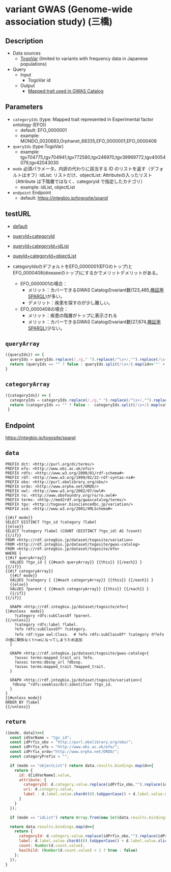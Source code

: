 # variant GWAS (Genome-wide association study) (三橋)

## Description

- Data sources
    -  [TogoVar](https://togovar.biosciencedbc.jp/?) (limited to variants with frequency data in Japanese populations)
- Query
    - Input
        - TogoVar id
    - Output
        -  [Mapped trait used in GWAS Catalog](https://www.ebi.ac.uk/gwas/docs/ontology)

## Parameters

* `categoryIds` (type: Mapped trait represented in Experimental factor ontology (EFO))
  * default: EFO_0000001
  * example: MONDO_0020683,Orphanet_68335,EFO_0000001,EFO_0000408
* `queryIds` (type:TogoVar)
  * example: tgv704775,tgv704941,tgv772580,tgv246970,tgv39969772,tgv40054079,tgv42043030
* `mode` 必須パラメータ。内訳の代わりに該当する ID のリストを返す（デフォルトはオフ）idList: リストだけ、objectList: Attributeの入ったリスト（Attribute は下階層ではなく、categoryid で指定したカテゴリ）
  * example: idList, objectList
* `endpoint` Endpoint
  * default: https://integbio.jp/togosite/sparql

## testURL
- [default](https://integbio.jp/togosite_dev/sparqlist/api/variant_gwas_togovar?categoryIds=EFO_0000401&queryIds=&mode=)
- [queryId+categoryId](https://integbio.jp/togosite_dev/sparqlist/api/variant_gwas_togovar?categoryIds=EFO_0000401&queryIds=tgv704775%2Ctgv704941&mode=)
- [queryId+categoryId+idList](https://integbio.jp/togosite_dev/sparqlist/api/variant_gwas_togovar?categoryIds=EFO_0000401&queryIds=tgv48208871%2Ctgv48208872%2Ctgv48208877&mode=idList)
- [queyId+categoryId+objectList](https://integbio.jp/togosite_dev/sparqlist/api/variant_gwas_togovar?categoryIds=EFO_0000401&queryIds=tgv48208871%2Ctgv48208872%2Ctgv48208877&mode=objectList)

- categoryIdsのデフォルトをEFO_0000001(EFOのトップ)とEFO_0000408(diseaseのトップ)にするかでメリットデメリットがある。
  - EFO_0000001の場合：
    - メリット：カバーできるGWAS Catalogのvariant数(123,485,[検証用SPARQL](https://is.gd/tFovng))が多い。
    - デメリット：疾患を探すのが少し難しい。
  - EFO_0000408の場合：
    - メリット：疾患の階層がトップに表示される
    - メリット：カバーできるGWAS Catalogのvariant数(27,674,[検証用SPARQL](https://is.gd/QQP2Ri))少ない。

## `queryArray`
```javascript
({queryIds}) => {
  queryIds = queryIds.replace(/,/g," ").replace(/^\s+/,"").replace(/\s+$/,"");
  return (queryIds == "" ? false : queryIds.split(/\s+/).map(id=>'"' + id + '"'));
}
```

## `categoryArray`
```javascript
({categoryIds}) => {
  categoryIds = categoryIds.replace(/,/g," ").replace(/^\s+/,"").replace(/\s+$/,"");
  return (categoryIds == "" ? false :  categoryIds.split(/\s+/).map(categoryId=>categoryId.replace("EFO_","efo:EFO_").replace("MONDO_","obo:MONDO_").replace("Orphanet_","ordo:Orphanet_").replace("BFO_","obo:BFO_").replace("IAO_","obo:IAO_")))
 }
```

## Endpoint

https://integbio.jp/togosite/sparql

## `data`

```sparql
PREFIX dct: <http://purl.org/dc/terms/>
PREFIX efo: <http://www.ebi.ac.uk/efo/>
PREFIX rdfs: <http://www.w3.org/2000/01/rdf-schema#>
PREFIX rdf: <http://www.w3.org/1999/02/22-rdf-syntax-ns#>
PREFIX obo: <http://purl.obolibrary.org/obo/>
PREFIX ordo: <http://www.orpha.net/ORDO/>
PREFIX owl: <http://www.w3.org/2002/07/owl#>
PREFIX ro: <http://www.obofoundry.org/ro/ro.owl#>
PREFIX terms: <http://med2rdf.org/gwascatalog/terms/>
PREFIX tgv: <http://togovar.biosciencedbc.jp/variation/>
PREFIX xsd: <http://www.w3.org/2001/XMLSchema#>

{{#if mode}}
SELECT DISTINCT ?tgv_id ?category ?label
{{else}}
SELECT ?category ?label (COUNT (DISTINCT ?tgv_id) AS ?count) 
{{/if}}
FROM <http://rdf.integbio.jp/dataset/togosite/variation>
FROM <http://rdf.integbio.jp/dataset/togosite/gwas-catalog>
FROM <http://rdf.integbio.jp/dataset/togosite/efo>
WHERE {
{{#if queryArray}}
  VALUES ?tgv_id { {{#each queryArray}} {{this}} {{/each}} }
{{/if}}
{{#if categoryArray}}
  {{#if mode}}
  VALUES ?category { {{#each categoryArray}} {{this}} {{/each}} } 
  {{else}}
  VALUES ?parent { {{#each categoryArray}} {{this}} {{/each}} }
  {{/if}}
{{/if}}

  GRAPH <http://rdf.integbio.jp/dataset/togosite/efo>{
{{#unless  mode}}
    ?category rdfs:subClassOf ?parent.
{{/unless}}
    ?category rdfs:label ?label.
    ?efo rdfs:subClassOf* ?category.
    ?efo rdf:type owl:Class.  # ?efo rdfs:subClassOf* ?category が?efoの値に関係なくtrueになってしまうため追加
  }

  GRAPH <http://rdf.integbio.jp/dataset/togosite/gwas-catalog>{
    ?assoc terms:mapped_trait_uri ?efo.
    ?assoc terms:dbsnp_url ?dbsnp.
    ?assoc terms:mapped_trait ?mapped_trait.
  }

  GRAPH <http://rdf.integbio.jp/dataset/togosite/variation>{
   ?dbsnp ^rdfs:seeAlso/dct:identifier ?tgv_id.
  } 
}
{{#unless mode}}  
ORDER BY ?label
{{/unless}}
```

## `return`
```javascript
({mode, data})=>{
  const idVarName = "tgv_id";
  const idPrfix_obo = "http://purl.obolibrary.org/obo/";
  const idPrfix_efo = "http://www.ebi.ac.uk/efo/";
  const idPrfix_ordo="http://www.orpha.net/ORDO/";
  const categoryPrefix = "";

  if (mode == "objectList") return data.results.bindings.map(d=>{
    return {
      id: d[idVarName].value, 
      attribute: {
        categoryId: d.category.value.replace(idPrfix_obo,"").replace(idPrfix_efo,"").replace(idPrfix_ordo,""),
        uri: d.category.value,
        label : d.label.value.charAt(0).toUpperCase() + d.label.value.slice(1)   // 先頭の１文字だけを大文字にする。
      }
    }
  });

  if (mode == "idList") return Array.from(new Set(data.results.bindings.map(d=>d[idVarName].value.replace(idPrfix_obo,"").replace(idPrfix_efo,"").replace(idPrfix_ordo,"")))); 

  return data.results.bindings.map(d=>{ 
    return {
      categoryId: d.category.value.replace(idPrfix_obo,"").replace(idPrfix_efo,"").replace(idPrfix_ordo,""),
      label: d.label.value.charAt(0).toUpperCase() + d.label.value.slice(1),   // 先頭の１文字だけを大文字にする。
      count: Number(d.count.value),
      hasChild: (Number(d.count.value) > 1 ? true : false)  
    };
  });	
}
